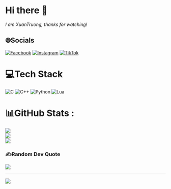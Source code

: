 <!--
# 💫About Me :
-->
# Hi there 👋
 *I am XuanTruong, thanks for watching!*
<!--
**xuantruong1612/xuantruong1612** is a ✨ _special_ ✨ repository because its `README.md` (this file) appears on your GitHub profile.

Here are some ideas to get you started:

- 🔭 I’m currently working on ...
- 🌱 I’m currently learning ...
- 👯 I’m looking to collaborate on ...
- 🤔 I’m looking for help with ...
- 💬 Ask me about ...
- 📫 How to reach me: ...
- 😄 Pronouns: ...
- ⚡ Fun fact: ...
-->

## 🌐Socials
[![Facebook](https://img.shields.io/badge/Facebook-%231877F2.svg?logo=Facebook&logoColor=white)](https://www.facebook.com/serayeuem) [![Instagram](https://img.shields.io/badge/Instagram-%23E4405F.svg?logo=Instagram&logoColor=white)](https://www.instagram.com/kaito1412zzz/) [![TikTok](https://img.shields.io/badge/TikTok-%23000000.svg?logo=TikTok&logoColor=white)](https://www.tiktok.com/@sera1612) 

# 💻Tech Stack
![C](https://img.shields.io/badge/c-%2300599C.svg?style=for-the-badge&logo=c&logoColor=white) ![C++](https://img.shields.io/badge/c++-%2300599C.svg?style=for-the-badge&logo=c%2B%2B&logoColor=white) ![Python](https://img.shields.io/badge/python-3670A0?style=for-the-badge&logo=python&logoColor=ffdd54) ![Lua](https://img.shields.io/badge/lua-%232C2D72.svg?style=for-the-badge&logo=lua&logoColor=white)
# 📊GitHub Stats :
![](https://github-readme-stats.vercel.app/api?username=xuantruong1612&theme=radical&hide_border=false&include_all_commits=false&count_private=false)<br/>
![](https://github-readme-streak-stats.herokuapp.com/?user=xuantruong1612&theme=radical&hide_border=false)<br/>
![](https://github-readme-stats.vercel.app/api/top-langs/?username=xuantruong1612&theme=radical&hide_border=false&include_all_commits=false&count_private=false&layout=compact)
<!--
- ## 🏆GitHub Trophies
- ![](https://github-trophies.vercel.app/?username=xuantruong1612&theme=radical&no-frame=false&no-bg=false&margin-w=4)
-->
### ✍️Random Dev Quote
![](https://quotes-github-readme.vercel.app/api?type=horizontal&theme=radical)

---
[![](https://visitcount.itsvg.in/api?id=xuantruong1612&icon=0&color=0)](https://visitcount.itsvg.in)

